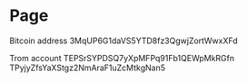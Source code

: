 # Page
Bitcoin address
3MqUP6G1daVS5YTD8fz3QgwjZortWwxXFd

Trom account
TEPSrSYPDSQ7yXpMFPq91Fb1QEWpMkRGfn
TPyjyZfsYaXStgz2NmAraF1uZcMtkgNan5
